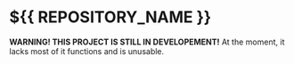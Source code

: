 # ${{ REPOSITORY_NAME }}

**WARNING! THIS PROJECT IS STILL IN DEVELOPEMENT!** At the moment, it lacks most of it functions and is unusable.